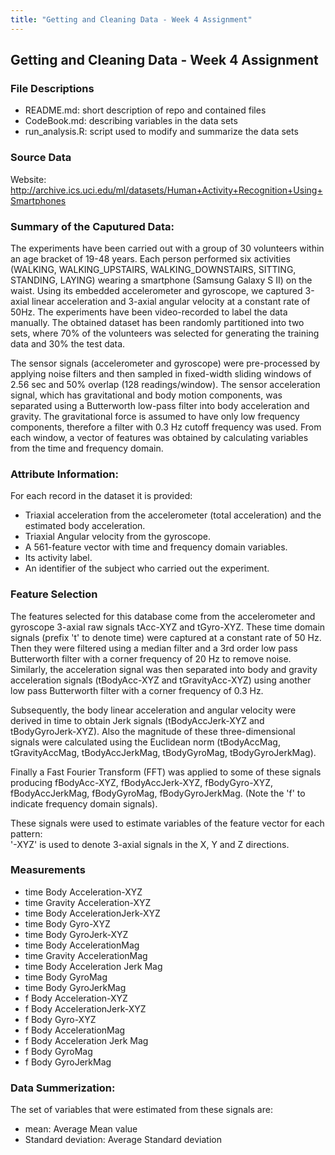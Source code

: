 ```yaml
---
title: "Getting and Cleaning Data - Week 4 Assignment"
---
```


## Getting and Cleaning Data - Week 4 Assignment

### File Descriptions
* README.md: short description of repo and contained files
* CodeBook.md: describing variables in the data sets
* run_analysis.R: script used to modify and summarize the data sets

### Source Data
Website: http://archive.ics.uci.edu/ml/datasets/Human+Activity+Recognition+Using+Smartphones

### Summary of the Caputured Data:
The experiments have been carried out with a group of 30 volunteers within an age bracket of 19-48 years. Each person performed six activities (WALKING, WALKING_UPSTAIRS, WALKING_DOWNSTAIRS, SITTING, STANDING, LAYING) wearing a smartphone (Samsung Galaxy S II) on the waist. Using its embedded accelerometer and gyroscope, we captured 3-axial linear acceleration and 3-axial angular velocity at a constant rate of 50Hz. The experiments have been video-recorded to label the data manually. The obtained dataset has been randomly partitioned into two sets, where 70% of the volunteers was selected for generating the training data and 30% the test data.

The sensor signals (accelerometer and gyroscope) were pre-processed by applying noise filters and then sampled in fixed-width sliding windows of 2.56 sec and 50% overlap (128 readings/window). The sensor acceleration signal, which has gravitational and body motion components, was separated using a Butterworth low-pass filter into body acceleration and gravity. The gravitational force is assumed to have only low frequency components, therefore a filter with 0.3 Hz cutoff frequency was used. From each window, a vector of features was obtained by calculating variables from the time and frequency domain.

### Attribute Information:
For each record in the dataset it is provided: 
* Triaxial acceleration from the accelerometer (total acceleration) and the estimated body acceleration. 
* Triaxial Angular velocity from the gyroscope. 
* A 561-feature vector with time and frequency domain variables. 
* Its activity label. 
* An identifier of the subject who carried out the experiment.

### Feature Selection

The features selected for this database come from the accelerometer and gyroscope 3-axial raw signals tAcc-XYZ and tGyro-XYZ. These time domain signals (prefix 't' to denote time) were captured at a constant rate of 50 Hz. Then they were filtered using a median filter and a 3rd order low pass Butterworth filter with a corner frequency of 20 Hz to remove noise. Similarly, the acceleration signal was then separated into body and gravity acceleration signals (tBodyAcc-XYZ and tGravityAcc-XYZ) using another low pass Butterworth filter with a corner frequency of 0.3 Hz. 

Subsequently, the body linear acceleration and angular velocity were derived in time to obtain Jerk signals (tBodyAccJerk-XYZ and tBodyGyroJerk-XYZ). Also the magnitude of these three-dimensional signals were calculated using the Euclidean norm (tBodyAccMag, tGravityAccMag, tBodyAccJerkMag, tBodyGyroMag, tBodyGyroJerkMag). 

Finally a Fast Fourier Transform (FFT) was applied to some of these signals producing fBodyAcc-XYZ, fBodyAccJerk-XYZ, fBodyGyro-XYZ, fBodyAccJerkMag, fBodyGyroMag, fBodyGyroJerkMag. (Note the 'f' to indicate frequency domain signals). 

These signals were used to estimate variables of the feature vector for each pattern:  
'-XYZ' is used to denote 3-axial signals in the X, Y and Z directions.

### Measurements
* time Body Acceleration-XYZ
* time Gravity Acceleration-XYZ
* time Body AccelerationJerk-XYZ
* time Body Gyro-XYZ
* time Body GyroJerk-XYZ
* time Body AccelerationMag
* time Gravity AccelerationMag
* time Body Acceleration Jerk Mag 
* time Body GyroMag
* time Body GyroJerkMag
* f Body Acceleration-XYZ
* f Body AccelerationJerk-XYZ
* f Body Gyro-XYZ
* f Body AccelerationMag
* f Body Acceleration Jerk Mag 
* f Body GyroMag
* f Body GyroJerkMag

### Data Summerization:
The set of variables that were estimated from these signals are: 
* mean: Average Mean value
* Standard deviation: Average Standard deviation
